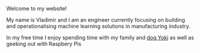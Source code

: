 
Welcome to my website! 

My name is Vladimir and I am an engineer currently focusing on building and operationalising machine learning solutions in manufacturing industry.  

In my free time I enjoy spending time with my family and [dog Yoki](https://zhopasushami.github.io) as well as geeking out with Raspbery Pis